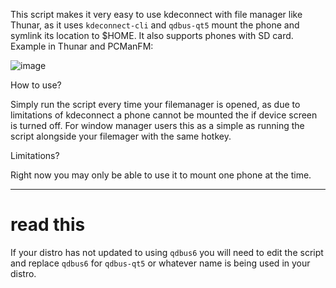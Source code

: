 This script makes it very easy to use kdeconnect with file manager like Thunar, as it uses `kdeconnect-cli` and `qdbus-qt5` mount the phone and symlink its location to $HOME. It also supports phones with SD card. Example in Thunar and PCManFM:

![image](https://github.com/Samueru-sama/kdeconnect-any-filemanager/assets/36420837/a0599b94-7aeb-40f2-baca-7ff8810d99a4)

How to use? 

Simply run the script every time your filemanager is opened, as due to limitations of kdeconnect a phone cannot be mounted the if device screen is turned off. For window manager users this as a simple as running the script alongside your filemager with the same hotkey.

Limitations? 

Right now you may only be able to use it to mount one phone at the time.

---------------------------------------------------------

# read this 

If your distro has not updated to using `qdbus6` you will need to edit the script and replace `qdbus6` for `qdbus-qt5` or whatever name is being used in your distro.
